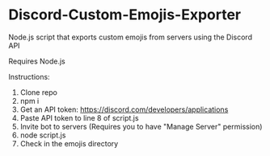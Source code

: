 # Discord-Custom-Emojis-Exporter
Node.js script that exports custom emojis from servers using the Discord API

Requires Node.js

Instructions:
1. Clone repo
2. npm i
3. Get an API token: https://discord.com/developers/applications
4. Paste API token to line 8 of script.js
5. Invite bot to servers (Requires you to have "Manage Server" permission)
6. node script.js
7. Check in the emojis directory